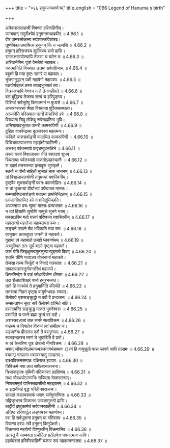 +++
title = "०६६ हनुमजन्मवर्णनम्"
title_english = "066 Legend of Hanuma s birth"

+++


  
अनेकशतसाहस्रीं विषण्णां हरिवाहिनीम्।  
जाम्बवान् समुदीक्ष्यैवं हनुमन्तमथाब्रवीत् ॥ 4.66.1 ॥   
वीर वानरलोकस्य सर्वशास्त्रविशारद।  
तूष्णीमेकान्तमाश्रित्य हनुमान् किं न जल्पसि ॥ 4.66.2 ॥   
हनुमन् हरिराजस्य सुग्रीवस्य समो ह्यसि।  
रामलक्ष्मणयोश्चापि तेजसा च बलेन च ॥ 4.66.3 ॥   
अरिष्टनेमिनः पुत्रो वैनतेयो महाबलः।  
गरुत्मानिति विख्यात उत्तमः सर्वपक्षिणाम् ॥ 4.66.4 ॥   
बहुशो हि मया दृष्टः सागरे स महाबलः।  
भुजगानुद्धरन् पक्षी महावेगो महायशाः ॥ 4.66.5 ॥   
पक्षयोर्यद्बलं तस्य तावद्भुजबलं तव।  
विक्रमश्चापि वेगश्च न ते तेनावहीयते ॥ 4.66.6 ॥   
बलं बुद्धिश्च तेजश्च सत्त्वं च हरिपुङ्गव।  
विशिष्टं सर्वभूतेषु किमात्मानं न बुध्यसे ॥ 4.66.7 ॥   
अप्सराप्सरसां श्रेष्ठा विख्याता पुञ्जिकस्थला।  
अञ्जनेति परिख्याता पत्नी केसरिणो हरेः ॥ 4.66.8 ॥   
विख्याता त्रिषु लोकेषु रूपेणाप्रतिमा भुवि।  
अभिशापादभूत्तात वानरी कामरूपिणी ॥ 4.66.9 ॥   
दुहिता वानरेन्द्रस्य कुञ्जरस्य महात्मनः।  
कपित्वे चारुसर्वाङ्गी कदाचित् कामरूपिणी ॥ 4.66.10 ॥   
विचित्रमाल्याभरणा महार्हक्षौमवासिनी।  
अचरत् पर्वतस्याग्रे प्रावृडम्बुदसन्निभे ॥ 4.66.11 ॥   
तस्या वस्त्रं विशालाक्ष्याः पीतं रक्तदशं शुभम्।  
स्थितायाः पर्वतस्याग्रे मारुतोऽपहरच्छनैः ॥ 4.66.12 ॥   
स ददर्श ततस्तस्या वृत्तावूरू सुसंहतौ।  
स्तनौ च पीनौ सहितौ सुजातं चारु चाननम् ॥ 4.66.13 ॥   
तां विशालायतश्रोणीं तनुमध्यां यशस्विनीम्।  
दृष्ट्वैव शुभसर्वाङ्गीं पवनः काममोहितः ॥ 4.66.14 ॥   
स तां भुजाभ्यां दीर्घाभ्यां पर्यष्वजत मारुतः।  
मन्मथाविष्टसर्वाङ्गो गतात्मा तामनिन्दिताम् ॥ 4.66.15 ॥   
एकपत्नीव्रतमिदं को नाशयितुमिच्छति।  
अञ्जनाया वचः श्रुत्वा मारुतः प्रत्यभाषत ॥ 4.66.16 ॥   
न त्वां हिंसामि सुश्रोणि माभूत्ते सुभगे भयम्।  
मनसाऽस्मि गतो यत्त्वां परिष्वज्य यशस्विनीम् ॥ 4.66.17 ॥   
महासत्त्वो महातेजा महाबलपराक्रमः।  
लङ्घने प्लवने चैव भविष्यति मया समः ॥ 4.66.18 ॥   
एवमुक्ता ततस्तुष्टा जननी ते महाकपे।  
गुहायां त्वं महाबाहो प्रजज्ञे प्लवगर्षभम् ॥ 4.66.19 ॥   
अभ्युत्थितं ततः सूर्यं बालो दृष्ट्वा महावने।  
फलं चेति जिघृक्षुस्त्वमुत्प्लुत्याभ्युद्गतो दिवम् ॥ 4.66.20 ॥   
शतनि त्रीणि गत्वाऽथ योजनानां महाकपे।  
तेजसा तस्य निर्धूतो न विषादं गतस्ततः ॥ 4.66.21 ॥   
तावदापततस्तूर्णमन्तरिक्षं महाकपे।  
क्षिप्तमिन्द्रेण ते वज्रं क्रोधाविष्टेन धीमता ॥ 4.66.22 ॥   
तदा शैलाग्रशिखरे वामो हनुरभज्यत।  
ततो हि नामधेयं ते हनुमानिति कीर्त्यते ॥ 4.66.23 ॥   
ततस्त्वां निहतं दृष्ट्वा वायुर्गन्धवहः स्वयम्।  
त्रैलोक्ये भृशसङ्क्रुद्धो न ववौ वै प्रभञ्जनः ॥ 4.66.24 ॥   
सम्भ्रान्ताश्च सुराः सर्वे त्रैलोक्ये क्षोभिते सति।  
प्रसादयन्ति सङ्क्रुद्धं मारुतं भुवनेश्वराः ॥ 4.66.25 ॥   
प्रसादिते च पवने ब्रह्मा तुभ्यं वरं ददौ।  
अशस्त्रवध्यतां तात समरे सत्यविक्रम ॥ 4.66.26 ॥   
वज्रस्य च निपातेन विरुजं त्वां समीक्ष्य च।  
सहस्रनेत्रः प्रीतात्मा ददौ ते वरमुत्तमम् ॥ 4.66.27 ॥   
स्वच्छन्दतश्च मरणं ते भूयादिति वै प्रभो।  
स त्वं केसरिणः पुत्रः क्षेत्रजो भीमविक्रमः ॥ 4.66.28 ॥   
भवान् जीवातवेऽस्माकमञ्जनागर्भसम्भवः।] त्वं हि वायुसुतो वत्स प्लवने चापि तत्समः ॥ 4.66.29 ॥   
वयमद्य गतप्राणा भवान्नस्त्रातु साम्प्रतम्।  
दाक्ष्यविक्रमसम्पन्नः पक्षिराज इवापरः ॥ 4.66.30 ॥   
त्रिविक्रमे मया तात सशैलवनकानना।  
त्रिःसप्तकृत्वः पृथिवी परिक्रान्ता प्रदक्षिणम् ॥ 4.66.31 ॥   
तथा चौषधयोऽस्माभिः सञ्चिता देवशासनात्।  
निष्पन्नममृतं याभिस्तदासीन्नो महद्बलम् ॥ 4.66.32 ॥   
स इदानीमहं वृद्धः परिहीनपराक्रमः।  
साम्प्रतं कालमस्माकं भवान् सर्वगुणान्वितः ॥ 4.66.33 ॥   
तद्विजृम्भस्व विक्रान्तः प्लवतामुत्तमो ह्यसि।  
त्वद्वीर्यं द्रष्टुकामेयं सर्ववानरवाहीनी ॥ 4.66.34 ॥   
उत्तिष्ठ हरिशार्दूल लङ्घयस्व महार्णवम्।  
परा हि सर्वभूतानां हनुमन् या गतिस्तव ॥ 4.66.35 ॥   
विषण्णा हरयः सर्वे हनूमन् किमुपेक्षसे।  
विक्रमस्व महावेगो विष्णुस्त्रीन् विक्रमानिव ॥ 4.66.36 ॥   
ततस्तु वै जाम्बवता प्रचोदितः प्रतीतवेगः पवनात्मजः कपिः।  
प्रहर्षयंस्तां हरिवीरवाहिनीं चकार रूपं महदात्मनस्तदा ॥ 4.66.37 ॥   
